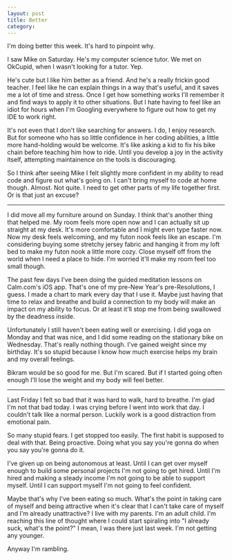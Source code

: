 ```yaml
---
layout: post
title: Better
category:
---
```

I'm doing better this week. It's hard to pinpoint why.

I saw Mike on Saturday. He's my computer science tutor. We met on OkCupid, when I wasn't looking for a tutor. Yep.

He's cute but I like him better as a friend. And he's a really frickin good teacher. I feel like he can explain things in a way that's useful, and it saves me a lot of time and stress. Once I get how something works I'll remember it and find ways to apply it to other situations. But I hate having to feel like an idiot for hours when I'm Googling everywhere to figure out how to get my IDE to work right.

It's not even that I don't like searching for answers. I do, I enjoy research. But for someone who has so little confidence in her coding abilities, a little more hand-holding would be welcome. It's like asking a kid to fix his bike chain before teaching him how to ride. Until you develop a joy in the activity itself, attempting maintainence on the tools is discouraging.

So I think after seeing Mike I felt slightly more confident in my ability to read code and figure out what's going on. I can't bring myself to code at home though. Almost. Not quite. I need to get other parts of my life together first. Or is that just an excuse?

---

I did move all my furniture around on Sunday. I think that's another thing that helped me. My room feels more open now and I can actually sit up straight at my desk. It's more comfortable and I might even type faster now. Now my desk feels welcoming, and my futon nook feels like an escape. I'm considering buying some stretchy jersey fabric and hanging it from my loft bed to make my futon nook a little more cozy. Close myself off from the world when I need a place to hide. I'm worried it'll make my room feel too small though.

The past few days I've been doing the guided meditation lessons on Calm.com's iOS app. That's one of my pre-New Year's pre-Resolutions, I guess. I made a chart to mark every day that I use it. Maybe just having that time to relax and breathe and build a connection to my body will make an impact on my ability to focus. Or at least it'll stop me from being swallowed by the deadness inside.

Unfortunately I still haven't been eating well or exercising. I did yoga on Monday and that was nice, and I did some reading on the stationary bike on Wednesday. That's really nothing though. I've gained weight since my birthday. It's so stupid because I know how much exercise helps my brain and my overall feelings.

Bikram would be so good for me. But I'm scared. But if I started going often enough I'll lose the weight and my body will feel better.

---

Last Friday I felt so bad that it was hard to walk, hard to breathe. I'm glad I'm not that bad today. I was crying before I went into work that day. I couldn't talk like a normal person. Luckily work is a good distraction from emotional pain.

So many stupid fears. I get stopped too easily. The first habit is supposed to deal with that. Being proactive. Doing what you say you're gonna do when you say you're gonna do it.

I've given up on being autonomous at least. Until I can get over myself enough to build some personal projects I'm not going to get hired. Until I'm hired and making a steady income I'm not going to be able to support myself. Until I can support myself I'm not going to feel confident.

Maybe that's why I've been eating so much. What's the point in taking care of myself and being attractive when it's clear that I can't take care of myself and I'm already unattractive? I live with my parents. I'm an adult child. I'm reaching this line of thought where I could start spiraling into "I already suck, what's the point?" I mean, I was there just last week. I'm not getting any younger.

Anyway I'm rambling.